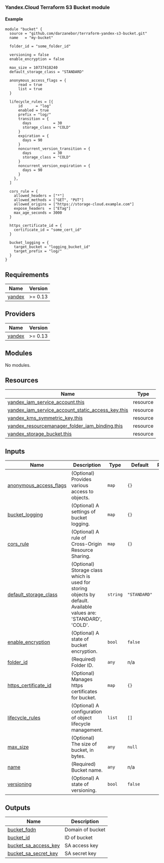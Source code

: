 ### Yandex.Cloud Terraform S3 Bucket module
#### Example
```
module "bucket" {
  source = "github.com/darzanebor/terraform-yandex-s3-bucket.git"
  name   = "my-bucket"

  folder_id = "some_folder_id"

  versioning = false
  enable_encryption = false

  max_size = 10737418240
  default_storage_class = "STANDARD"

  anonymous_access_flags = {
      read = true
      list = true
  }

  lifecycle_rules = [{
      id      = "log"
      enabled = true
      prefix = "log/"
      transition = {
        days          = 30
        storage_class = "COLD"
      }
      expiration = {
        days = 90
      }
      noncurrent_version_transition = {
        days          = 30
        storage_class = "COLD"
      }
      noncurrent_version_expiration = {
        days = 90
      }
    },
  ]

  cors_rule = {
    allowed_headers = ["*"]
    allowed_methods = ["GET", "PUT"]
    allowed_origins = ["https://storage-cloud.example.com"]
    expose_headers  = ["ETag"]
    max_age_seconds = 3000
  }

  https_certificate_id = {
    certificate_id = "some_cert_id"
  }

  bucket_logging = {
    target_bucket = "logging_bucket_id"
    target_prefix = "log/"
  }
}
```

## Requirements

| Name | Version |
|------|---------|
| <a name="requirement_yandex"></a> [yandex](#requirement\_yandex) | >= 0.13 |

## Providers

| Name | Version |
|------|---------|
| <a name="provider_yandex"></a> [yandex](#provider\_yandex) | >= 0.13 |

## Modules

No modules.

## Resources

| Name | Type |
|------|------|
| [yandex_iam_service_account.this](https://registry.terraform.io/providers/yandex-cloud/yandex/latest/docs/resources/iam_service_account) | resource |
| [yandex_iam_service_account_static_access_key.this](https://registry.terraform.io/providers/yandex-cloud/yandex/latest/docs/resources/iam_service_account_static_access_key) | resource |
| [yandex_kms_symmetric_key.this](https://registry.terraform.io/providers/yandex-cloud/yandex/latest/docs/resources/kms_symmetric_key) | resource |
| [yandex_resourcemanager_folder_iam_binding.this](https://registry.terraform.io/providers/yandex-cloud/yandex/latest/docs/resources/resourcemanager_folder_iam_binding) | resource |
| [yandex_storage_bucket.this](https://registry.terraform.io/providers/yandex-cloud/yandex/latest/docs/resources/storage_bucket) | resource |

## Inputs

| Name | Description | Type | Default | Required |
|------|-------------|------|---------|:--------:|
| <a name="input_anonymous_access_flags"></a> [anonymous\_access\_flags](#input\_anonymous\_access\_flags) | (Optional) Provides various access to objects. | `map` | `{}` | no |
| <a name="input_bucket_logging"></a> [bucket\_logging](#input\_bucket\_logging) | (Optional) A settings of bucket logging. | `map` | `{}` | no |
| <a name="input_cors_rule"></a> [cors\_rule](#input\_cors\_rule) | (Optional) A rule of Cross-Origin Resource Sharing. | `map` | `{}` | no |
| <a name="input_default_storage_class"></a> [default\_storage\_class](#input\_default\_storage\_class) | (Optional) Storage class which is used for storing objects by default. Available values are: 'STANDARD', 'COLD'. | `string` | `"STANDARD"` | no |
| <a name="input_enable_encryption"></a> [enable\_encryption](#input\_enable\_encryption) | (Optional) A state of bucket encryption. | `bool` | `false` | no |
| <a name="input_folder_id"></a> [folder\_id](#input\_folder\_id) | (Required) Folder ID. | `any` | n/a | yes |
| <a name="input_https_certificate_id"></a> [https\_certificate\_id](#input\_https\_certificate\_id) | (Optional) Manages https certificates for bucket. | `map` | `{}` | no |
| <a name="input_lifecycle_rules"></a> [lifecycle\_rules](#input\_lifecycle\_rules) | (Optional) A configuration of object lifecycle management. | `list` | `[]` | no |
| <a name="input_max_size"></a> [max\_size](#input\_max\_size) | (Optional) The size of bucket, in bytes. | `any` | `null` | no |
| <a name="input_name"></a> [name](#input\_name) | (Required) Bucket name. | `any` | n/a | yes |
| <a name="input_versioning"></a> [versioning](#input\_versioning) | (Optional) A state of versioning. | `bool` | `false` | no |

## Outputs

| Name | Description |
|------|-------------|
| <a name="output_bucket_fqdn"></a> [bucket\_fqdn](#output\_bucket\_fqdn) | Domain of bucket |
| <a name="output_bucket_id"></a> [bucket\_id](#output\_bucket\_id) | ID of bucket |
| <a name="output_bucket_sa_access_key"></a> [bucket\_sa\_access\_key](#output\_bucket\_sa\_access\_key) | SA access key |
| <a name="output_bucket_sa_secret_key"></a> [bucket\_sa\_secret\_key](#output\_bucket\_sa\_secret\_key) | SA secret key |